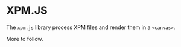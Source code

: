 XPM.JS
======

The `xpm.js` library process XPM files and render them in a `<canvas>`.

More to follow.
